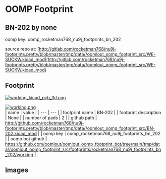 # OOMP Footprint  
## BN-202  by none  
  
oomp key: oomp_rocketman768_nu9j_footprints_bn_202  
  
source repo at: [http://gitlab.com/rocketman768/nu9j-footprints.pretty/blob/master/tmp/data//oomlout_oomp_footprint_src/WE-SUCKW.kicad_mod](http://gitlab.com/rocketman768/nu9j-footprints.pretty/blob/master/tmp/data//oomlout_oomp_footprint_src/WE-SUCKW.kicad_mod)  
## Footprint  
  
[![working_kicad_pcb_3d.png](working_kicad_pcb_3d_600.png)](working_kicad_pcb_3d.png)  
  
[![working.png](working_600.png)](working.png)  
| name | value | 
| --- | --- | 
| footprint name | BN-202 | 
| footprint description | None | 
| number of pads | 2 | 
| github path | http://github.com/rocketman768/nu9j-footprints.pretty/blob/master/tmp/data//oomlout_oomp_footprint_src/BN-202.kicad_mod | 
| oomp key | oomp_rocketman768_nu9j_footprints_bn_202 | 
| oomp bot github | https://github.com/oomlout/oomlout_oomp_footprint_bot/tree/main/tmp/data//oomlout_oomp_footprint_src/footprints/rocketman768_nu9j_footprints_bn_202/working | 
## Images  

